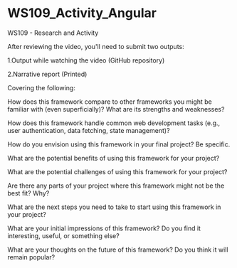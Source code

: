 # WS109_Activity_Angular

WS109 - Research and Activity

After reviewing the video, you'll need to submit two outputs: 

1.Output while watching the video (GitHub repository)

2.Narrative report (Printed)

Covering the following:

How does this framework compare to other frameworks you might be familiar with (even superficially)? What are its strengths and weaknesses?

How does this framework handle common web development tasks (e.g., user authentication, data fetching, state management)?

How do you envision using this framework in your final project? Be specific.

What are the potential benefits of using this framework for your project?

What are the potential challenges of using this framework for your project?

Are there any parts of your project where this framework might not be the best fit? Why?

What are the next steps you need to take to start using this framework in your project?

What are your initial impressions of this framework? Do you find it interesting, useful, or something else?

What are your thoughts on the future of this framework? Do you think it will remain popular?
